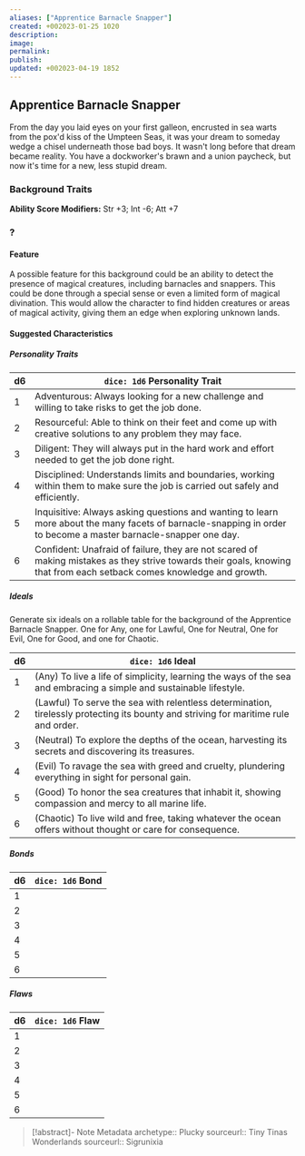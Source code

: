 ```yaml
---
aliases: ["Apprentice Barnacle Snapper"]
created: +002023-01-25 1020
description: 
image: 
permalink: 
publish: 
updated: +002023-04-19 1852
---
```


## Apprentice Barnacle Snapper

From the day you laid eyes on your first galleon, encrusted in sea warts from the pox'd kiss of the Umpteen Seas, it was your dream to someday wedge a chisel underneath those bad boys. It wasn't long before that dream became reality. You have a dockworker's brawn and a union paycheck, but now it's time for a new, less stupid dream.

### Background Traits

**Ability Score Modifiers:** Str +3; Int -6; Att +7

### ?

#### Feature

A possible feature for this background could be an ability to detect the presence of magical creatures, including barnacles and snappers. This could be done through a special sense or even a limited form of magical divination. This would allow the character to find hidden creatures or areas of magical activity, giving them an edge when exploring unknown lands.

#### Suggested Characteristics

##### Personality Traits

| d6 | `dice: 1d6` Personality Trait |
| --- | --- |
| 1 | Adventurous: Always looking for a new challenge and willing to take risks to get the job done. |
| 2 |Resourceful: Able to think on their feet and come up with creative solutions to any problem they may face. |
| 3 | Diligent: They will always put in the hard work and effort needed to get the job done right. |
| 4 | Disciplined: Understands limits and boundaries, working within them to make sure the job is carried out safely and efficiently. |
| 5 |Inquisitive: Always asking questions and wanting to learn more about the many facets of barnacle-snapping in order to become a master barnacle-snapper one day.   |
| 6 | Confident: Unafraid of failure, they are not scared of making mistakes as they strive towards their goals, knowing that from each setback comes knowledge and growth.|

##### Ideals

Generate six ideals on a rollable table for the background of the Apprentice Barnacle Snapper.  One for Any, one for Lawful, One for Neutral, One for Evil, One for Good, and one for Chaotic.

| d6 | `dice: 1d6` Ideal |
| --- | --- |
| 1 | (Any) To live a life of simplicity, learning the ways of the sea and embracing a simple and sustainable lifestyle.|
| 2 |  (Lawful)  To serve the sea with relentless determination, tirelessly protecting its bounty and striving for maritime rule and order.|
| 3 |  (Neutral) To explore the depths of the ocean, harvesting its secrets and discovering its treasures.|
| 4 |  (Evil) To ravage the sea with greed and cruelty, plundering everything in sight for personal gain. |
| 5 |  (Good) To honor the sea creatures that inhabit it, showing compassion and mercy to all marine life. |
| 6 |  (Chaotic) To live wild and free, taking whatever the ocean offers without thought or care for consequence.|

##### Bonds

| d6 | `dice: 1d6` Bond |
| --- | --- |
| 1 |  |
| 2 |  |
| 3 | |
| 4 |  |
| 5 | |
| 6 |  |

##### Flaws

| d6  | `dice: 1d6` Flaw |
| --- | ---------------- |
| 1   |                  |
| 2   |                  |
| 3   |                  |
| 4   |                  |
| 5   |                  |
| 6   |                  |

> [!abstract]- Note Metadata
> archetype:: Plucky
> sourceurl:: Tiny Tinas Wonderlands
> sourceurl:: Sigrunixia
